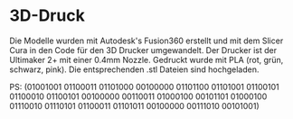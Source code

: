 # 3D-Druck
Die Modelle wurden mit Autodesk's Fusion360 erstellt und mit dem Slicer Cura in den Code für den 3D Drucker umgewandelt. Der Drucker ist der Ultimaker 2+ mit einer 0.4mm Nozzle. Gedruckt wurde mit PLA (rot, grün, schwarz, pink). Die entsprechenden .stl Dateien sind hochgeladen. 









PS: (01001001 01100011 01101000 00100000 01101100 01101001 01100101 01100010 01100101 00100000 00110011 01000100 00101101 01000100 01110010 01110101 01100011 01101011 00100000 00111010 00101001)
